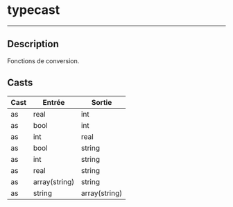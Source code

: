 # typecast
___
## Description

Fonctions de conversion.

## Casts

|Cast|Entrée|Sortie|
|-|-|-|
|as|real|int|
|as|bool|int|
|as|int|real|
|as|bool|string|
|as|int|string|
|as|real|string|
|as|array(string)|string|
|as|string|array(string)|
